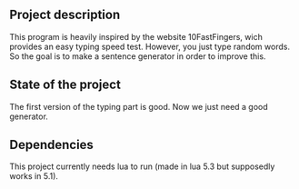 ## Project description

This program is heavily inspired by the website 10FastFingers, wich provides an easy typing speed test. However, you just type random words. So the goal is to make a sentence generator in order to improve this.

## State of the project

The first version of the typing part is good. Now we just need a good generator.

## Dependencies

This project currently needs lua to run (made in lua 5.3 but supposedly works in 5.1).
